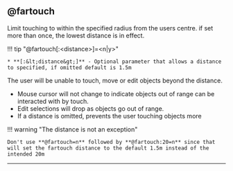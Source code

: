## @fartouch

Limit touching to within the specified radius from the users centre. if set more than once, the lowest distance is in effect.

!!! tip "@fartouch[:&lt;distance&gt;]=&lt;n|y&gt;"

    * **[:&lt;distance&gt;]** - Optional parameter that allows a distance to specified, if omitted default is 1.5m

The user will be unable to touch, move or edit objects beyond the distance.

* Mouse cursor will not change to indicate objects out of range can be interacted with by touch.
* Edit selections will drop as objects go out of range.
* If a distance is omitted, prevents the user touching objects more

!!! warning "The distance is not an exception"

    Don't use **@fartouch=n** followed by **@fartouch:20=n** since that will set the fartouch distance to the default 1.5m instead of the intended 20m

---
